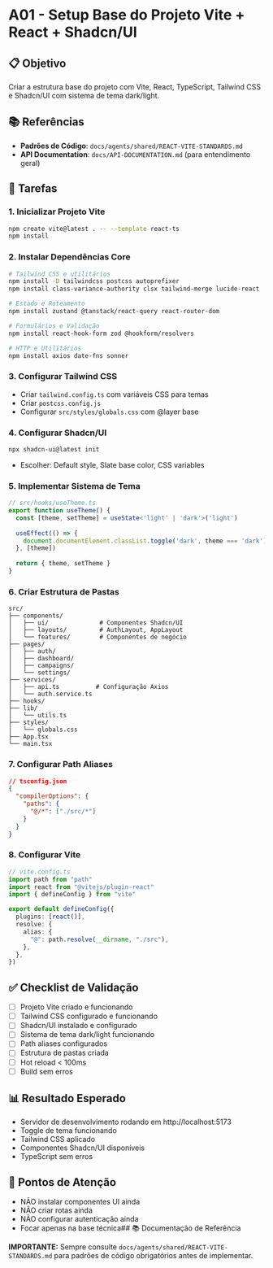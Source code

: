 # A01 - Setup Base do Projeto Vite + React + Shadcn/UI

## 📋 Objetivo
Criar a estrutura base do projeto com Vite, React, TypeScript, Tailwind CSS e Shadcn/UI com sistema de tema dark/light.

## 📚 Referências
- **Padrões de Código**: `docs/agents/shared/REACT-VITE-STANDARDS.md`
- **API Documentation**: `docs/API-DOCUMENTATION.md` (para entendimento geral)

## 🎯 Tarefas

### 1. Inicializar Projeto Vite
```bash
npm create vite@latest . -- --template react-ts
npm install
```

### 2. Instalar Dependências Core
```bash
# Tailwind CSS e utilitários
npm install -D tailwindcss postcss autoprefixer
npm install class-variance-authority clsx tailwind-merge lucide-react

# Estado e Roteamento
npm install zustand @tanstack/react-query react-router-dom

# Formulários e Validação
npm install react-hook-form zod @hookform/resolvers

# HTTP e Utilitários
npm install axios date-fns sonner
```

### 3. Configurar Tailwind CSS
- Criar `tailwind.config.ts` com variáveis CSS para temas
- Criar `postcss.config.js`
- Configurar `src/styles/globals.css` com @layer base

### 4. Configurar Shadcn/UI
```bash
npx shadcn-ui@latest init
```
- Escolher: Default style, Slate base color, CSS variables

### 5. Implementar Sistema de Tema
```typescript
// src/hooks/useTheme.ts
export function useTheme() {
  const [theme, setTheme] = useState<'light' | 'dark'>('light')
  
  useEffect(() => {
    document.documentElement.classList.toggle('dark', theme === 'dark')
  }, [theme])
  
  return { theme, setTheme }
}
```

### 6. Criar Estrutura de Pastas
```
src/
├── components/
│   ├── ui/              # Componentes Shadcn/UI
│   ├── layouts/         # AuthLayout, AppLayout
│   └── features/        # Componentes de negócio
├── pages/
│   ├── auth/
│   ├── dashboard/
│   ├── campaigns/
│   └── settings/
├── services/
│   ├── api.ts          # Configuração Axios
│   └── auth.service.ts
├── hooks/
├── lib/
│   └── utils.ts
├── styles/
│   └── globals.css
├── App.tsx
└── main.tsx
```

### 7. Configurar Path Aliases
```json
// tsconfig.json
{
  "compilerOptions": {
    "paths": {
      "@/*": ["./src/*"]
    }
  }
}
```

### 8. Configurar Vite
```typescript
// vite.config.ts
import path from "path"
import react from "@vitejs/plugin-react"
import { defineConfig } from "vite"

export default defineConfig({
  plugins: [react()],
  resolve: {
    alias: {
      "@": path.resolve(__dirname, "./src"),
    },
  },
})
```

## ✅ Checklist de Validação
- [ ] Projeto Vite criado e funcionando
- [ ] Tailwind CSS configurado e funcionando
- [ ] Shadcn/UI instalado e configurado
- [ ] Sistema de tema dark/light funcionando
- [ ] Path aliases configurados
- [ ] Estrutura de pastas criada
- [ ] Hot reload < 100ms
- [ ] Build sem erros

## 📊 Resultado Esperado
- Servidor de desenvolvimento rodando em http://localhost:5173
- Toggle de tema funcionando
- Tailwind CSS aplicado
- Componentes Shadcn/UI disponíveis
- TypeScript sem erros

## 🚨 Pontos de Atenção
- NÃO instalar componentes UI ainda
- NÃO criar rotas ainda  
- NÃO configurar autenticação ainda
- Focar apenas na base técnica## 📚 Documentação de Referência

**IMPORTANTE:** Sempre consulte `docs/agents/shared/REACT-VITE-STANDARDS.md` para padrões de código obrigatórios antes de implementar.
